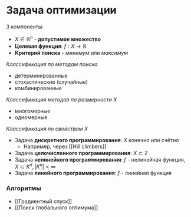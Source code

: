 # Задача оптимизации

3 компоненты:
* $X \in \mathbb{R}^n$ - **допустимое множество** 
* **Целевая функция**: $f: X \rightarrow \mathbb{R}$ 
* **Критерий поиска** - _минимум_ или _максимум_

*Классификация по методам поиска*
* детерминированные
* стохастические (случайные)
* комбинированные

*Классификация методов по размерности $X$*
* многомерные
* одномерные

*Классификация по свойствам $X$*
* Задача **дискретного программирования**: $X$ конечно или счётно
	* Например, через [[Hill climbers]]
* Задача **целочисленного программирования**: $X \subset \mathbb{Z}$
* Задача **нелинейного программирования**: $f$ - нелинейная функция, $X \subset K^n, |K^n| < \infty$
* Задача **линейного программирования**: $f$ - линейная функция

### Алгоритмы
* [[Градиентный спуск]]
* [[Поиск глобального оптимума]]